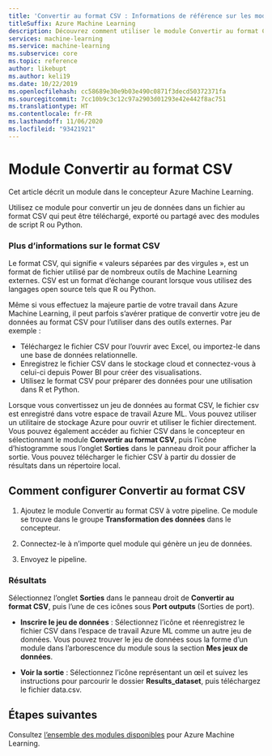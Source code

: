 ```yaml
---
title: 'Convertir au format CSV : Informations de référence sur les modules'
titleSuffix: Azure Machine Learning
description: Découvrez comment utiliser le module Convertir au format CSV dans le concepteur Azure Machine Learning Designer pour convertir un jeu de données en un fichier CSV réutilisable.
services: machine-learning
ms.service: machine-learning
ms.subservice: core
ms.topic: reference
author: likebupt
ms.author: keli19
ms.date: 10/22/2019
ms.openlocfilehash: cc58689e30e9b03e490c0871f3decd50372371fa
ms.sourcegitcommit: 7cc10b9c3c12c97a2903d01293e42e442f8ac751
ms.translationtype: HT
ms.contentlocale: fr-FR
ms.lasthandoff: 11/06/2020
ms.locfileid: "93421921"
---
```

# <a name="convert-to-csv-module"></a>Module Convertir au format CSV

Cet article décrit un module dans le concepteur Azure Machine Learning.

Utilisez ce module pour convertir un jeu de données dans un fichier au format CSV qui peut être téléchargé, exporté ou partagé avec des modules de script R ou Python.

### <a name="more-about-the-csv-format"></a>Plus d’informations sur le format CSV 

Le format CSV, qui signifie « valeurs séparées par des virgules », est un format de fichier utilisé par de nombreux outils de Machine Learning externes. CSV est un format d’échange courant lorsque vous utilisez des langages open source tels que R ou Python.

Même si vous effectuez la majeure partie de votre travail dans Azure Machine Learning, il peut parfois s’avérer pratique de convertir votre jeu de données au format CSV pour l’utiliser dans des outils externes. Par exemple :

+ Téléchargez le fichier CSV pour l’ouvrir avec Excel, ou importez-le dans une base de données relationnelle.  
+ Enregistrez le fichier CSV dans le stockage cloud et connectez-vous à celui-ci depuis Power BI pour créer des visualisations.  
+ Utilisez le format CSV pour préparer des données pour une utilisation dans R et Python. 

Lorsque vous convertissez un jeu de données au format CSV, le fichier csv est enregistré dans votre espace de travail Azure ML. Vous pouvez utiliser un utilitaire de stockage Azure pour ouvrir et utiliser le fichier directement. Vous pouvez également accéder au fichier CSV dans le concepteur en sélectionnant le module **Convertir au format CSV**, puis l’icône d’histogramme sous l’onglet **Sorties** dans le panneau droit pour afficher la sortie. Vous pouvez télécharger le fichier CSV à partir du dossier de résultats dans un répertoire local.  

## <a name="how-to-configure-convert-to-csv"></a>Comment configurer Convertir au format CSV


1.  Ajoutez le module Convertir au format CSV à votre pipeline. Ce module se trouve dans le groupe **Transformation des données** dans le concepteur. 

2. Connectez-le à n’importe quel module qui génère un jeu de données.   
  
3.  Envoyez le pipeline.

### <a name="results"></a>Résultats
  

Sélectionnez l’onglet **Sorties** dans le panneau droit de **Convertir au format CSV**, puis l’une de ces icônes sous **Port outputs** (Sorties de port).  

+ **Inscrire le jeu de données** : Sélectionnez l’icône et réenregistrez le fichier CSV dans l’espace de travail Azure ML comme un autre jeu de données. Vous pouvez trouver le jeu de données sous la forme d’un module dans l’arborescence du module sous la section **Mes jeux de données**.

 + **Voir la sortie** : Sélectionnez l’icône représentant un œil et suivez les instructions pour parcourir le dossier **Results_dataset**, puis téléchargez le fichier data.csv.

## <a name="next-steps"></a>Étapes suivantes

Consultez [l’ensemble des modules disponibles](module-reference.md) pour Azure Machine Learning. 